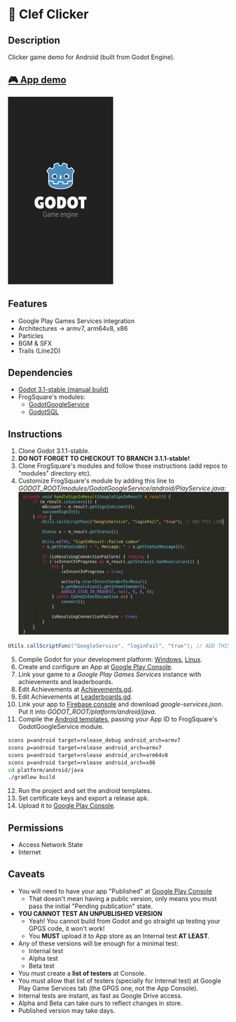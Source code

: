 # :musical_note: Clef Clicker

## Description
Clicker game demo for Android (built from Godot Engine).

## [:video_game: App demo](https://play.google.com/apps/testing/com.melonsoda.godotgpgstest)
[![Clef clicker gif](github/clefclicker.gif)](https://play.google.com/store/apps/details?id=com.melonsoda.godotgpgstest)

## Features
 - Google Play Games Services integration
 - Architectures -> armv7, arm64v8, x86
 - Particles
 - BGM & SFX
 - Trails (Line2D)

## Dependencies
 - [Godot 3.1-stable (manual build)](https://github.com/godotengine/godot/tree/3.1.1-stable)
 - FrogSquare's modules:
   - [GodotGoogleService](https://github.com/FrogSquare/GodotGoogleService)
   - [GodotSQL](https://github.com/FrogSquare/GodotSQL)

## Instructions
 1. Clone Godot 3.1.1-stable.
 2. **DO NOT FORGET TO CHECKOUT TO BRANCH 3.1.1-stable!**
 3. Clone FrogSquare's modules and follow those instructions (add repos to "modules" directory etc).
 4. Customize FrogSquare's module by adding this line to *GODOT_ROOT/modules/GodotGoogleService/android/PlayService.java*:  
 ![module edit photo](github/custommodule.png)  
 ```java
 Utils.callScriptFunc("GoogleService", "loginFail", "true"); // ADD THIS LINE
 ```
 5. Compile Godot for your development platform: [Windows](https://docs.godotengine.org/en/3.1/development/compiling/compiling_for_windows.html), [Linux](https://docs.godotengine.org/en/3.1/development/compiling/compiling_for_x11.html).
 6. Create and configure an App at [Google Play Console](https://play.google.com/apps/publish).
 7. Link your game to a *Google Play Games Services* instance with achievements and leaderboards.
 8. Edit Achievements at [Achievements.gd](project/scripts/singleton/Achievements.gd).
 9. Edit Achievements at [Leaderboards.gd](project/scripts/singleton/Leaderboards.gd).
 10. Link your app to [Firebase console](https://console.firebase.google.com) and download *google-services.json*. Put it into *GODOT_ROOT/platform/android/java*.
 11. Compile the [Android templates](https://docs.godotengine.org/en/3.1/development/compiling/compiling_for_android.html), passing your App ID to FrogSquare's GodotGoogleService module.  
   ``` sh
   scons p=android target=release_debug android_arch=armv7
   scons p=android target=release android_arch=armv7
   scons p=android target=release android_arch=arm64v8
   scons p=android target=release android_arch=x86
   cd platform/android/java
   ./gradlew build
   ```
 12. Run the project and set the android templates.
 13. Set certificate keys and export a release apk.
 14. Upload it to [Google Play Console](https://play.google.com/apps/publish).

## Permissions
 - Access Network State
 - Internet

## Caveats
- You will need to have your app "Published" at [Google Play Console](https://play.google.com/apps/publish)  
  - That doesn't mean having a public version, only means you must pass the initial "Pending publication" state.
- **YOU CANNOT TEST AN UNPUBLISHED VERSION**
  - Yeah! You cannot build from Godot and go straight up testing your GPGS code, it won't work!
  - You **MUST** upload it to App store as an Internal test **AT LEAST**.
- Any of these versions will be enough for a minimal test:
  - Internal test
  - Alpha test
  - Beta test
- You must create a **list of testers** at Console.
- You must allow that list of testers (specially for Internal test) at Google Play Game Services tab (the GPGS one, not the App Console).
- Internal tests are instant, as fast as Google Drive access.
- Alpha and Beta can take ours to reflect changes in store.
- Published version may take days.